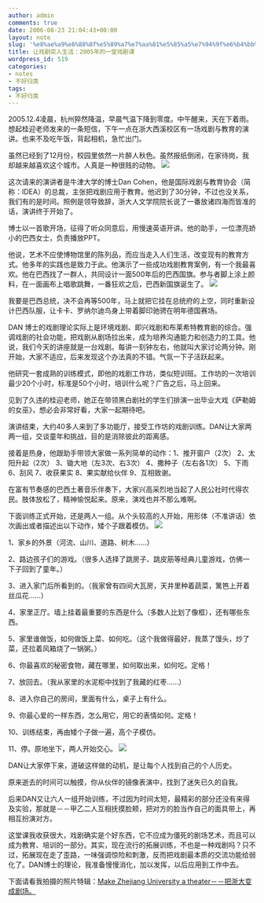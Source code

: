 ```yaml
---
author: admin
comments: true
date: 2006-08-23 21:04:43+00:00
layout: note
slug: '%e8%ae%a9%e6%88%8f%e5%89%a7%e7%aa%81%e5%85%a5%e7%94%9f%e6%b4%bb%ef%bc%9a2005%e5%b9%b412%e6%9c%88%e7%9a%84%e4%b8%80%e5%a0%82%e6%88%8f%e5%89%a7%e8%af%be'
title: 让戏剧突入生活：2005年的一堂戏剧课
wordpress_id: 519
categories:
- notes
- 不好归类
tags:
- 不好归类
---
```


2005.12.4凌晨，杭州猝然降温，早晨气温下降到零度。中午醒来，天在下着雨。想起桂迎老师发来的一条短信，下午一点在浙大西溪校区有一场戏剧与教育的演讲。也来不及吃午饭，背起相机，急忙出门。

虽然已经到了12月份，校园里依然一片醉人秋色。虽然报纸倒闭，在家待岗，我却越来越喜欢这个城市。人真是一种很贱的动物。
![](http://static.flickr.com/15/69739417_6319d045d6.jpg?v=0)

这次请来的演讲者是牛津大学的博士Dan Cohen，他是国际戏剧与教育协会（简称：IDEA）的总裁，主张把戏剧应用于教育。他迟到了30分钟，不过也没关系，我们有的是时间。照例是领导致辞，浙大人文学院院长说了一番放诸四海而皆准的话，演讲终于开始了。

博士以一首歌开场，征得了听众同意后，用慢速英语开讲。他的助手，一位漂亮娇小的巴西女士，负责播放PPT。

他说，艺术不应使博物馆里的陈列品，而应当走入人们生活，改变现有的教育方式。他多年的实践也是致力于此。他演示了一些成功戏剧教育案例，有一个我最喜欢。他在巴西找了一群人，共同设计一面500年后的巴西国旗。参与者脚上涂上颜料，在一面画布上唱歌跳舞，一番狂欢之后，巴西新国旗诞生了。
![](http://static.flickr.com/6/69750222_3d18e4367a.jpg?v=0)

我要是巴西总统，决不会再等500年，马上就把它挂在总统府的上空，同时重新设计巴西队服，让卡卡、罗纳尔迪鸟身上带着脚印驰骋在明年德国赛场。

DAN 博士的戏剧理论实际上是环境戏剧、即兴戏剧和布莱希特教育剧的综合。强调戏剧的社会功能，把戏剧从剧场拉出来，成为培养沟通能力和创造力的工具。他说，我们今天的讲座就是一台戏剧。每讲一刻钟左右，他就叫大家讨论两分钟。刚开始，大家不适应，后来发现这个办法真的不错。气氛一下子活跃起来。

他研究一套成熟的训练模式，即他的戏剧工作坊，类似短训班。工作坊的一次培训最少20个小时，标准是50个小时，培训什么呢？广告之后，马上回来。

见到了久违的桂迎老师，她正在带领黑白剧社的学生们排演一出毕业大戏《萨勒姆的女巫》，想必会非常好看，大家一起期待吧。

演讲结束，大约40多人来到了多功能厅，接受工作坊的戏剧训练。DAN让大家两两一组，交谈童年和挑战，目的是消除彼此的距离感。

接着是热身，他跟助手带领大家做一系列简单的动作：1、推开窗户（2次） 2、太阳升起（2次） 3、锄大地（左3次、右3次） 4、撒种子（左右各1次） 5、下雨 6、刮风 7、收获果实 8、果实献给伙伴 9、互相致谢。

在富有节奏感的巴西土著音乐伴奏下，大家兴高采烈地当起了人民公社时代得农民。肢体放松了，精神愉悦起来。原来，演戏也并不那么难啊。

下面训练正式开始，还是两人一组。从个头较高的人开始，用形体（不准讲话）依次画出或者描述出以下动作，矮个子跟着模仿。
![](http://static.flickr.com/12/69742120_45c5ba250e_m.jpg)

1、家乡的外景（河流、山川、道路、树木……）

2、路边孩子们的游戏。（很多人选择了跳房子、跳皮筋等经典儿童游戏，仿佛一下子回到了童年。）

3、进入家门后所看到的。（我家曾有四间大瓦房，天井里种着蔬菜，篱笆上开着丝瓜花……）

4、家里正厅。墙上挂着最重要的东西是什么（多数人比划了像框），还有哪些东西。

5、家里谁做饭，如何做饭上菜、如何吃。（这个我做得最好，我蒸了馒头，炒了菜，还拉着风箱烧了一锅粥。）

6、你最喜欢的秘密食物，藏在哪里，如何取出来，如何吃。定格！

7、放回去。（我从家里的水泥柜中找到了我藏的红枣……）

8、进入你自己的房间，里面有什么，桌子上有什么。

9、你最心爱的一样东西，怎么用它，用它的表情如何。定格！

10、训练结束，再由矮个子做一遍，高个子模仿。

11、停。原地坐下，两人开始交心。
![](http://static.flickr.com/6/69744021_3ea0c6cb9b.jpg?v=0)


DAN让大家停下来，道破这样做的动机，是让每个人找到自己的个人历史。

原来逝去的时间可以触摸，你从伙伴的镜像表演中，找到了迷失已久的自我。

后来DAN又让六人一组开始训练，不过因为时间太短，最精彩的部分还没有来得及实验，那就是－－甲乙二人互相抚摸脸颊，把对方的脸当作自己的面具带上，再相互扮演对方。

这堂课我收获很大，戏剧确实是个好东西，它不应成为僵死的剧场艺术，而且可以成为教育、培训的一部分。其实，现在流行的拓展训练，不也是一种戏剧吗？只不过，拓展现在走了歪路，一味强调惊险和刺激，反而把戏剧最本质的交流功能给弱化了。DAN博士的理论，我准备慢慢消化，加以发挥，以后应用到工作中去。

下面请看我拍摄的照片特辑：[Make Zhejiang University a theater－－把浙大变成剧场。](http://www.flickr.com/photos/lookoo/tags/idea/)
